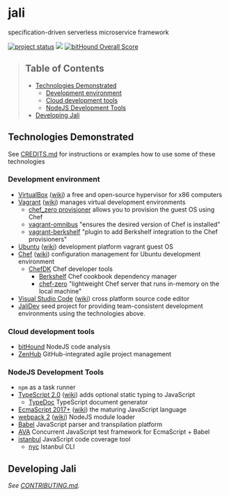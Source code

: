 # jali
specification-driven serverless microservice framework

<a href="https://www.openhub.net/p/jali"><script type='text/javascript' src='https://www.openhub.net/p/jali/widgets/project_thin_badge?format=js'></script></a>
<script type='text/javascript' src='https://www.openhub.net/p/jali/widgets/project_thin_badge?format=js'></script>
[![project status](https://img.shields.io/badge/project_status-pre--alpha-AA0114.svg)](https://github.com/latticework/jali/milestones)
<a href="https://zenhub.com"><img src="https://raw.githubusercontent.com/ZenHubIO/support/master/zenhub-badge.png"></a>
[![bitHound Overall Score](https://www.bithound.io/github/latticework/jali/badges/score.svg)](https://www.bithound.io/github/latticework/jali)



> ## Table of Contents
>
> - [Technologies Demonstrated](#technologies-demonstrated)
>   - [Development environment](#development-environment)
>   - [Cloud development tools](#cloud-development-tools)
>   - [NodeJS Development Tools](#nodejs-development-tools)
> - [Developing Jali](#developing-jali)


## Technologies Demonstrated

See [CREDITS.md] for instructions or examples how to use some of these technologies

### Development environment
- [VirtualBox] ([wiki][VirtualBoxWiki]) a free and open-source hypervisor for x86 computers
- [Vagrant] ([wiki][VagrantWiki]) manages virtual development environments
  - [chef_zero provisioner][chef_zeroProvisioner] allows you to provision the guest OS using Chef
  - [vagrant-omnibus] "ensures the desired version of Chef is installed"
  - [vagrant-berkshelf] "plugin to add Berkshelf integration to the Chef provisioners"
- [Ubuntu] ([wiki][UbuntuWiki]) development platform vagrant guest OS
- [Chef] ([wiki][ChefWiki]) configuration management for Ubuntu development environment
  - [ChefDK] Chef developer tools
    - [Berkshelf] Chef cookbook dependency manager
    - [chef-zero] "lightweight Chef server that runs in-memory on the local machine"
- [Visual Studio Code][vscode] ([wiki][vscodeWiki]) cross platform source code editor
- [JaliDev] seed project for providing team-consistent development environments using the
  technologies above.

### Cloud development tools
- [bitHound] NodeJS code analysis
- [ZenHub] GitHub-integrated agile project management

### NodeJS Development Tools
- `npm` as a task runner
- [TypeScript 2.0][TypeScript] ([wiki][TypeScriptWiki]) adds optional static typing to JavaScript
  - [TypeDoc] TypeScript document generator
- [EcmaScript 2017+][EcmaScript] ([wiki][EcmaScriptWiki]) the maturing JavaScript language
- [webpack 2][webpack] ([wiki][WebpackWiki]) NodeJS module loader
- [Babel] JavaScript parser and transpilation platform
- [AVA] Concurrent JavaScript test framework for EcmaScript + Babel
- [istanbul] JavaScript code coverage tool
  - [nyc] Istanbul CLI

## Developing Jali

_See [CONTRIBUTING.md]._


[AVA]: https://github.com/avajs/ava
[Babel]: https://babeljs.io/
[Berkshelf]:http://berkshelf.com/
[bitHound]: https://www.bithound.io/
[Chef]: https://www.chef.io/
[ChefDK]: https://downloads.chef.io/chef-dk/
[ChefWiki]: https://en.wikipedia.org/wiki/Chef_(software)
[chef-zero]: https://docs.chef.io/ctl_chef_client.html#run-in-local-mode
[chef_zeroProvisioner]: https://www.vagrantup.com/docs/provisioning/chef_zero.html
[CONTRIBUTING.md]: ./CONTRIBUTING.md
[CREDITS.md]: ./CREDITS.md
[EcmaScript]: https://github.com/tc39/proposals
[EcmaScriptWiki]: https://en.wikipedia.org/wiki/ECMAScript
[istanbul]: https://github.com/gotwarlost/istanbul
[JaliDev]: https://github.com/latticework/jalidev
[nyc]: https://github.com/istanbuljs/nyc
[TypeDoc]: http://typedoc.io/
[TypeScript]: https://blogs.msdn.microsoft.com/typescript/2016/07/11/announcing-typescript-2-0-beta/
[TypeScriptWiki]: https://en.wikipedia.org/wiki/TypeScript
[Ubuntu]: http://www.ubuntu.com/
[UbuntuWiki]: https://en.wikipedia.org/wiki/Ubuntu
[Vagrant]: https://www.vagrantup.com/
[vagrant-berkshelf]:https://github.com/berkshelf/vagrant-berkshelf
[vagrant-omnibus]: https://github.com/chef/vagrant-omnibus
[VagrantWiki]: https://en.wikipedia.org/wiki/Vagrant_(software)
[VirtualBox]: https://www.virtualbox.org/
[VirtualBoxWiki]: https://en.wikipedia.org/wiki/VirtualBox
[vscode]: https://code.visualstudio.com/
[vscodeWiki]: https://en.wikipedia.org/wiki/Visual_Studio_Code
[webpack]: https://gist.github.com/sokra/27b24881210b56bbaff7
[WebpackWiki]: https://en.wikipedia.org/wiki/Webpack
[ZenHub]: https://www.zenhub.com/
